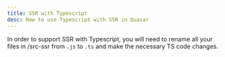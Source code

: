 ```yaml
---
title: SSR with Typescript
desc: How to use Typescript with SSR in Quasar
---
```


In order to support SSR with Typescript, you will need to rename all your files in /src-ssr from `.js` to `.ts` and make the necessary TS code changes.

